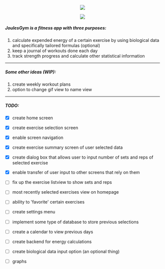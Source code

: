 
<p align="center"><img src="https://github.com/einburger/JoulesGym/blob/master/logo.png"></p>

<p align="center"><img src="https://github.com/einburger/JoulesGym/blob/master/screen1.jpeg"></p>

##### JoulesGym is a fitness app with three purposes:
1. calculate expended energy of a certain exercise by using biological data and specifically tailored formulas (optional)
2. keep a journal of workouts done each day
3. track strength progress and calculate other statistical information
---
##### Some other ideas (WIP):
1. create weekly workout plans
2. option to change gif view to name view
---
##### TODO:
- [x] create home screen
- [x] create exercise selection screen
- [x] enable screen navigation
- [x] create exercise summary screen of user selected data
- [x] create dialog box that allows user to input number of sets and reps of selected exercise
- [x] enable transfer of user input to other screens that rely on them
- [ ] fix up the exercise listview to show sets and reps
- [ ] most recently selected exercises view on homepage
- [ ] ability to 'favorite' certain exercises
- [ ] create settings menu
- [ ] implement some type of database to store previous selections
- [ ] create a calendar to view previous days
- [ ] create backend for energy calculations
- [ ] create biological data input option (an optional thing)
- [ ] graphs

